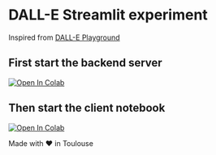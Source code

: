 # DALL-E Streamlit experiment

Inspired from [DALL-E Playground](https://github.com/saharmor/dalle-playground)

## First start the backend server

[![Open In Colab](https://colab.research.google.com/assets/colab-badge.svg)](https://colab.research.google.com/github/galleon/data-no-blabla-streamlit/blob/main/dalle/backend/dalle_playground_backend.ipynb)

## Then start the client notebook

[![Open In Colab](https://colab.research.google.com/assets/colab-badge.svg)](https://colab.research.google.com/github/galleon/data-no-blabla-streamlit/blob/main/dalle/client_notebook.ipynb)



Made with ❤️  in Toulouse
